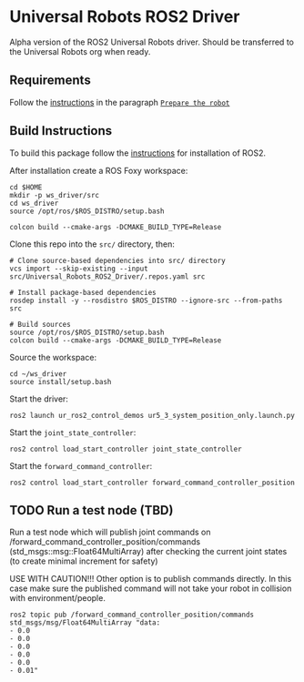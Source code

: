 # Universal Robots ROS2 Driver

Alpha version of the ROS2 Universal Robots driver. Should be transferred to the Universal Robots org when ready.

## Requirements

Follow the [instructions](https://github.com/UniversalRobots/Universal_Robots_ROS_Driver#setting-up-a-ur-robot-for-ur_robot_driver) in the paragraph 
[`Prepare the robot` ](https://github.com/UniversalRobots/Universal_Robots_ROS_Driver#prepare-the-robot)

## Build Instructions

To build this package follow the [instructions](https://index.ros.org/doc/ros2/Installation/Foxy/Linux-Install-Debians/) for installation of ROS2.

After installation create a ROS Foxy workspace:
```
cd $HOME
mkdir -p ws_driver/src
cd ws_driver
source /opt/ros/$ROS_DISTRO/setup.bash

colcon build --cmake-args -DCMAKE_BUILD_TYPE=Release

```

Clone this repo into the `src/` directory, then:

```
# Clone source-based dependencies into src/ directory
vcs import --skip-existing --input src/Universal_Robots_ROS2_Driver/.repos.yaml src

# Install package-based dependencies
rosdep install -y --rosdistro $ROS_DISTRO --ignore-src --from-paths src

# Build sources
source /opt/ros/$ROS_DISTRO/setup.bash
colcon build --cmake-args -DCMAKE_BUILD_TYPE=Release
```
Source the workspace:

```
cd ~/ws_driver
source install/setup.bash
```

Start the driver:

```
ros2 launch ur_ros2_control_demos ur5_3_system_position_only.launch.py
```

Start the `joint_state_controller`:

```
ros2 control load_start_controller joint_state_controller
```

Start the `forward_command_controller`:

```
ros2 control load_start_controller forward_command_controller_position
```
## TODO Run a test node (TBD)
Run a test node which will publish joint commands on /forward_command_controller_position/commands (std_msgs::msg::Float64MultiArray)
after checking the current joint states (to create minimal increment for safety)

USE WITH CAUTION!!!
Other option is to publish commands directly. In this case make sure the published command will not take your
robot in collision with environment/people.
```
ros2 topic pub /forward_command_controller_position/commands std_msgs/msg/Float64MultiArray "data: 
- 0.0                                                               
- 0.0
- 0.0
- 0.0
- 0.0
- 0.01"
```